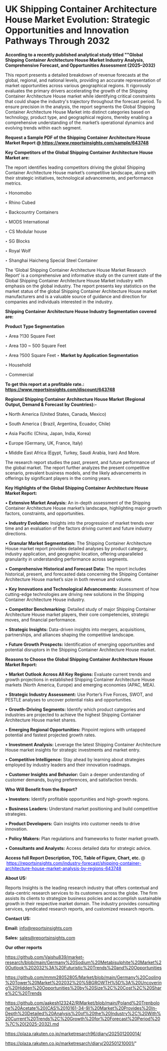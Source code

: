 # UK Shipping Container Architecture House Market Evolution: Strategic Opportunities and Innovation Pathways Through 2032

<strong>According to a recently published analytical study titled ""Global Shipping Container Architecture House Market Industry Analysis, Comprehensive Forecast, and Opportunities Assessment (2025–2032)</strong>

This report presents a detailed breakdown of revenue forecasts at the global, regional, and national levels, providing an accurate representation of market opportunities across various geographical regions. It rigorously evaluates the primary drivers accelerating the growth of the Shipping Container Architecture House market while identifying critical constraints that could shape the industry's trajectory throughout the forecast period. To ensure precision in the analysis, the report segments the Global Shipping Container Architecture House Market into distinct categories based on technology, product type, and geographical regions, thereby enabling a comprehensive understanding of the market’s operational dynamics and evolving trends within each segment.

<strong>Request a Sample PDF of the Shipping Container Architecture House Market Report </strong><strong>@<a href=https://www.reportsinsights.com/sample/643748 style=color:#0000ff;> https://www.reportsinsights.com/sample/643748</a></strong></font>

<strong>Key Competitors of the Global Shipping Container Architecture House Market are:</strong>

The report identifies leading competitors driving the global Shipping Container Architecture House market’s competitive landscape, along with their strategic initiatives, technological advancements, and performance metrics.

‣ Honomobo

‣ Rhino Cubed

‣ Backcountry Containers

‣ MODS International

‣ CS Modular house

‣ SG Blocks

‣ Royal Wolf

‣ Shanghai Haicheng Special Steel Container

The ‘Global Shipping Container Architecture House Market Research Report’ is a comprehensive and informative study on the current state of the Global Shipping Container Architecture House Market industry with emphasis on the global industry. The report presents key statistics on the market status of the global Shipping Container Architecture House market manufacturers and is a valuable source of guidance and direction for companies and individuals interested in the industry.

<strong>Shipping Container Architecture House Industry Segmentation covered are:</strong>

<strong>Product Type Segmentation</strong>

‣ Area ?130 Square Feet

‣ Area 130 ~ 500 Square Feet

‣ Area ?500 Square Feet
‣ 
<strong>Market by Application Segmentation</strong>

‣ Household

‣ Commercial

<strong>To get this report at a profitable rate.: <a href=https://www.reportsinsights.com/discount/643748 style=color:#0000ff;>https://www.reportsinsights.com/discount/643748</a></strong></font>

<strong>Regional Shipping Container Architecture House Market (Regional Output, Demand &amp; Forecast by Countries):-</strong>

• North America (United States, Canada, Mexico)

• South America ( Brazil, Argentina, Ecuador, Chile)

• Asia Pacific (China, Japan, India, Korea)

• Europe (Germany, UK, France, Italy)

• Middle East Africa (Egypt, Turkey, Saudi Arabia, Iran) And More.

The research report studies the past, present, and future performance of the global market. The report further analyzes the present competitive scenario, prevalent business models, and the likely advancements in offerings by significant players in the coming years.

<strong>Key Highlights of the Global Shipping Container Architecture House Market Report:</strong>

• <strong>Extensive Market Analysis:</strong> An in-depth assessment of the Shipping Container Architecture House market’s landscape, highlighting major growth factors, constraints, and opportunities.

• <strong>Industry Evolution:</strong> Insights into the progression of market trends over time and an evaluation of the factors driving current and future industry directions.

• <strong>Granular Market Segmentation:</strong> The Shipping Container Architecture House market report provides detailed analyses by product category, industry application, and geographic location, offering unparalleled granularity in understanding performance across segments.

• <strong>Comprehensive Historical and Forecast Data:</strong> The report includes historical, present, and forecasted data concerning the Shipping Container Architecture House market’s size in both revenue and volume.

• <strong>Key Innovations and Technological Advancements:</strong> Assessment of how cutting-edge technologies are driving new solutions in the Shipping Container Architecture House industry.

• <strong>Competitor Benchmarking:</strong> Detailed study of major Shipping Container Architecture House market players, their core competencies, strategic moves, and financial performance.

• <strong>Strategic Insights:</strong> Data-driven insights into mergers, acquisitions, partnerships, and alliances shaping the competitive landscape.

• <strong>Future Growth Prospects:</strong> Identification of emerging opportunities and potential disruptors in the Shipping Container Architecture House market.

<strong>Reasons to Choose the Global Shipping Container Architecture House Market Report:</strong>

• <strong>Market Outlook Across All Key Regions:</strong> Evaluate current trends and growth projections in established Shipping Container Architecture House markets (North America, Europe) and emerging economies (APAC, MEA).

• <strong>Strategic Industry Assessment:</strong> Use Porter’s Five Forces, SWOT, and PESTLE analyses to uncover potential risks and opportunities.

• <strong>Growth-Driving Segments:</strong> Identify which product categories and industries are projected to achieve the highest Shipping Container Architecture House market shares.

• <strong>Emerging Regional Opportunities:</strong> Pinpoint regions with untapped potential and fastest projected growth rates.

• <strong>Investment Analysis:</strong> Leverage the latest Shipping Container Architecture House market insights for strategic investments and market entry.

• <strong>Competitive Intelligence:</strong> Stay ahead by learning about strategies employed by industry leaders and their innovation roadmaps.

• <strong>Customer Insights and Behavior:</strong> Gain a deeper understanding of customer demands, buying preferences, and satisfaction trends.

<strong>Who Will Benefit from the Report?</strong>

• <strong>Investors:</strong> Identify profitable opportunities and high-growth regions.

• <strong>Business Leaders:</strong> Understand market positioning and build competitive strategies.

• <strong>Product Developers:</strong> Gain insights into customer needs to drive innovation.

• <strong>Policy Makers:</strong> Plan regulations and frameworks to foster market growth.

• <strong>Consultants and Analysts:</strong> Access detailed data for strategic advice.
</ul>
<strong>Access full Report Description, TOC, Table of Figure, Chart, etc. </strong>@  <a href=https://reportsinsights.com/industry-forecast/shipping-container-architecture-house-market-analysis-by-regions-643748 style=color:#0000ff;>https://reportsinsights.com/industry-forecast/shipping-container-architecture-house-market-analysis-by-regions-643748</a></font>

<strong><strong>About US</strong>:</strong>

Reports Insights is the leading research industry that offers contextual and data-centric research services to its customers across the globe. The firm assists its clients to strategize business policies and accomplish sustainable growth in their respective market domain. The industry provides consulting services, syndicated research reports, and customized research reports.

<strong>Contact US:</strong>

<p class=""""><b>Email:</b> <a href=mailto:info@reportsinsights.com>info@reportsinsights.com</a></p>
<p class=""""><b>Sales:</b> <a href=mailto:sales@reportsinsights.com>sales@reportsinsights.com</a></p>

<strong>Our other reports</strong>

<a href=https://github.com/Vaishu839/market-research/blob/main/Germany%20Sodium%20Metabisulphite%20Market%20Outlook%202032%3A%20Futuristic%20Trends%20and%20Opportunities>https://github.com/Vaishu839/market-research/blob/main/Germany%20Sodium%20Metabisulphite%20Market%20Outlook%202032%3A%20Futuristic%20Trends%20and%20Opportunities</a>

<a href=https://github.com/mmm28052805/Market/blob/main/Germany%20Cooling%20Tower%20Market%202032%20%5BGROWTH%5D%3A%20Uncovering%20Hidden%20Opportunities%20by%20Size%2C%20Cost%2C%20Share%2C%20Trends>https://github.com/mmm28052805/Market/blob/main/Germany%20Cooling%20Tower%20Market%202032%20%5BGROWTH%5D%3A%20Uncovering%20Hidden%20Opportunities%20by%20Size%2C%20Cost%2C%20Share%2C%20Trends</a>

<a href=https://github.com/aakesh123242/RIMarket/blob/main/Poland%20Trenbolone%20Acetate%20(CAS%2010161-34-9)%20Market%20Provides%20In-Depth%20Detailed%20Analysis%20of%20the%20Industry%2C%20With%20Current%20Trends%2C%20Growth%20for%20Forecast%20Period%20%7C%20(2025-2032).md>https://github.com/aakesh123242/RIMarket/blob/main/Poland%20Trenbolone%20Acetate%20(CAS%2010161-34-9)%20Market%20Provides%20In-Depth%20Detailed%20Analysis%20of%20the%20Industry%2C%20With%20Current%20Trends%2C%20Growth%20for%20Forecast%20Period%20%7C%20(2025-2032).md</a>

<a href=https://plaza.rakuten.co.jp/marketresarch96/diary/202501200014/>https://plaza.rakuten.co.jp/marketresarch96/diary/202501200014/</a>

<a href=https://plaza.rakuten.co.jp/marketresarch/diary/202501210001/>https://plaza.rakuten.co.jp/marketresarch/diary/202501210001/</a>"
